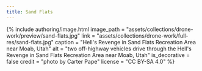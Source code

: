 ```yaml
---
title: Sand Flats
---
```


{% include authoring/image.html
    image_path = "assets/collections/drone-work/preview/sand-flats.jpg"
    link = "assets/collections/drone-work/full-res/sand-flats.jpg"
    caption = "Hell's Revenge in Sand Flats Recreation Area near Moab, Utah"
    alt = "two off-highway vehicles drive through the Hell's Revenge in Sand Flats Recreation Area near Moab, Utah"
    is_decorative = false
    credit = "photo by Carter Pape"
    license = "CC BY-SA 4.0"
%}
